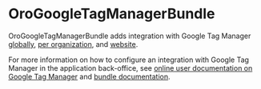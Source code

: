 OroGoogleTagManagerBundle
=========================

OroGoogleTagManagerBundle adds integration with Google Tag Manager [globally](https://doc.oroinc.com/user/back-office/system/configuration/system/integrations/google-settings/#admin-configuration-integrations-google), [per organization](https://doc.oroinc.com/user/back-office/system/user-management/organizations/org-configuration/general-setup-org/integrations/organization-google/#organization-google-settings), and [website](https://doc.oroinc.com/user/back-office/system/websites/web-configuration/general-sys-config/integrations/#website-google-settings).

For more information on how to configure an integration with Google Tag Manager in the application back-office, see [online user documentation on Google Tag Manager](https://doc.oroinc.com/user/back-office/system/integrations/gtm/) and [bundle documentation](https://doc.oroinc.com/bundles/extensions/GoogleTagManagerBundle/).
